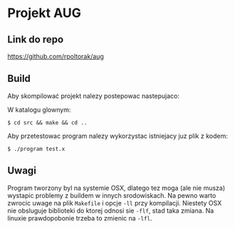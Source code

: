 # Projekt AUG

## Link do repo
https://github.com/rpoltorak/aug

## Build

Aby skompilować projekt nalezy postepowac nastepujaco:

W katalogu glownym:

```
$ cd src && make && cd ..
```

Aby przetestowac program nalezy wykorzystac istniejacy juz plik z kodem:
```
$ ./program test.x
```

## Uwagi
Program tworzony byl na systemie OSX, dlatego tez moga (ale nie musza) wystapic problemy z
buildem w innych srodowiskach. Na pewno warto zwrocic uwage na plik `Makefile` i opcje `-ll` przy kompilacji.
Niestety OSX nie obsluguje biblioteki do ktorej odnosi sie `-flf`, stad taka zmiana. Na linuxie prawdopobonie trzeba to zmienic na `-lfl`.